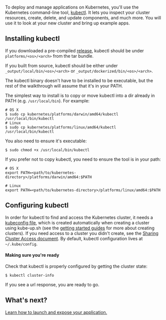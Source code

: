 
To deploy and manage applications on Kubernetes, you'll use the Kubernetes command-line tool, [kubectl](/{{page.version}}/docs/user-guide/kubectl/kubectl). It lets you inspect your cluster resources, create, delete, and update components, and much more. You will use it to look at your new cluster and bring up example apps.

## Installing kubectl

If you downloaded a pre-compiled [release](https://github.com/kubernetes/kubernetes/releases), kubectl should be under `platforms/<os>/<arch>` from the tar bundle.

If you built from source, kubectl should be either under `_output/local/bin/<os>/<arch>` or `_output/dockerized/bin/<os>/<arch>`.

The kubectl binary doesn't have to be installed to be executable, but the rest of the walkthrough will assume that it's in your PATH.

The simplest way to install is to copy or move kubectl into a dir already in PATH (e.g. `/usr/local/bin`). For example:

```shell
# OS X
$ sudo cp kubernetes/platforms/darwin/amd64/kubectl /usr/local/bin/kubectl
# Linux
$ sudo cp kubernetes/platforms/linux/amd64/kubectl /usr/local/bin/kubectl
```

You also need to ensure it's executable:

```shell
$ sudo chmod +x /usr/local/bin/kubectl
```

If you prefer not to copy kubectl, you need to ensure the tool is in your path:

```shell
# OS X
export PATH=<path/to/kubernetes-directory>/platforms/darwin/amd64:$PATH

# Linux
export PATH=<path/to/kubernetes-directory>/platforms/linux/amd64:$PATH
```

## Configuring kubectl

In order for kubectl to find and access the Kubernetes cluster, it needs a [kubeconfig file](/{{page.version}}/docs/user-guide/kubeconfig-file), which is created automatically when creating a cluster using kube-up.sh (see the [getting started guides](/{{page.version}}/docs/getting-started-guides/) for more about creating clusters). If you need access to a cluster you didn't create, see the [Sharing Cluster Access document](/{{page.version}}/docs/user-guide/sharing-clusters).
By default, kubectl configuration lives at `~/.kube/config`.

#### Making sure you're ready

Check that kubectl is properly configured by getting the cluster state:

```shell
$ kubectl cluster-info
```

If you see a url response, you are ready to go.

## What's next?

[Learn how to launch and expose your application.](/{{page.version}}/docs/user-guide/quick-start)